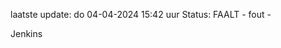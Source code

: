 laatste update: 
do 04-04-2024 15:42   uur 
Status: FAALT - fout - 
<div class="service R">Jenkins</div>